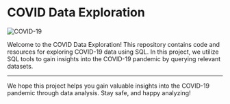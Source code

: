 # COVID Data Exploration

![COVID-19](https://img.shields.io/badge/COVID--19-Data%20Analysis-blue)

Welcome to the COVID Data Exploration! This repository contains code and resources for exploring COVID-19 data using SQL. In this project, we utilize SQL tools to gain insights into the COVID-19 pandemic by querying relevant datasets.

---

We hope this project helps you gain valuable insights into the COVID-19 pandemic through data analysis. Stay safe, and happy analyzing!

